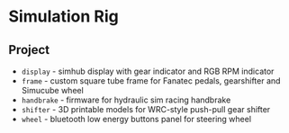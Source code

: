 # Simulation Rig

## Project

- `display` - simhub display with gear indicator and RGB RPM indicator
- `frame` - custom square tube frame for Fanatec pedals, gearshifter and Simucube wheel
- `handbrake` - firmware for hydraulic sim racing handbrake
- `shifter` - 3D printable models for WRC-style push-pull gear shifter
- `wheel` - bluetooth low energy buttons panel for steering wheel
